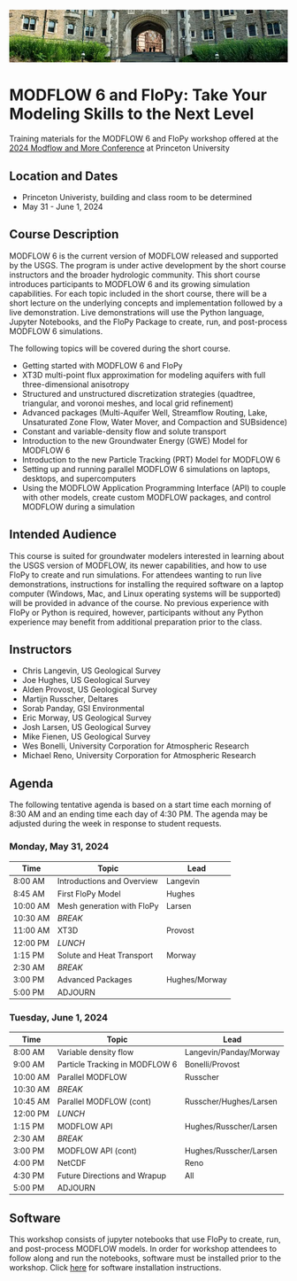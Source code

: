 ![alt](images/header.png)

# MODFLOW 6 and FloPy: Take Your Modeling Skills to the Next Level
Training materials for the MODFLOW 6 and FloPy workshop offered at the [2024 Modflow and More Conference](https://igwmc.princeton.edu/modflow/) at Princeton University

## Location and Dates
* Princeton Univeristy, building and class room to be determined
* May 31 - June 1, 2024


## Course Description
MODFLOW 6 is the current version of MODFLOW released and supported by the USGS.  The program is under active development by the short course instructors and the broader hydrologic community.  This short course introduces participants to MODFLOW 6 and its growing simulation capabilities.  For each topic included in the short course, there will be a short lecture on the underlying concepts and implementation followed by a live demonstration.  Live demonstrations will use the Python language, Jupyter Notebooks, and the FloPy Package to create, run, and post-process MODFLOW 6 simulations. 

The following topics will be covered during the short course.
*	Getting started with MODFLOW 6 and FloPy
*	XT3D multi-point flux approximation for modeling aquifers with full three-dimensional anisotropy
*	Structured and unstructured discretization strategies (quadtree, triangular, and voronoi meshes, and local grid refinement)
*	Advanced packages (Multi-Aquifer Well, Streamflow Routing, Lake, Unsaturated Zone Flow, Water Mover, and Compaction and SUBsidence)
*	Constant and variable-density flow and solute transport
*	Introduction to the new Groundwater Energy (GWE) Model for MODFLOW 6
*	Introduction to the new Particle Tracking (PRT) Model for MODFLOW 6
*	Setting up and running parallel MODFLOW 6 simulations on laptops, desktops, and supercomputers
*	Using the MODFLOW Application Programming Interface (API) to couple with other models, create custom MODFLOW packages, and control MODFLOW during a simulation

## Intended Audience
This course is suited for groundwater modelers interested in learning about the USGS version of MODFLOW, its newer capabilities, and how to use FloPy to create and run simulations.  For attendees wanting to run live demonstrations, instructions for installing the required software on a laptop computer (Windows, Mac, and Linux operating systems will be supported) will be provided in advance of the course.  No previous experience with FloPy or Python is required, however, participants without any Python experience may benefit from additional preparation prior to the class.

## Instructors
* Chris Langevin, US Geological Survey
* Joe Hughes, US Geological Survey
* Alden Provost, US Geological Survey
* Martijn Russcher, Deltares
* Sorab Panday, GSI Environmental
* Eric Morway, US Geological Survey
* Josh Larsen, US Geological Survey
* Mike Fienen, US Geological Survey
* Wes Bonelli, University Corporation for Atmospheric Research
* Michael Reno, University Corporation for Atmospheric Research

## Agenda

The following tentative agenda is based on a start time each morning of 8:30 AM and an ending time each day of 4:30 PM.  The agenda may be adjusted during the week in response to student requests.

### Monday, May 31, 2024

|Time      |Topic                            |Lead                        |
|----------|---------------------------------|----------------------------|
| 8:00 AM  |Introductions and Overview       |Langevin                    |
| 8:45 AM  |First FloPy Model                |Hughes                      |
|10:00 AM  |Mesh generation with FloPy       |Larsen                      |
|10:30 AM  |*BREAK*                          |                            |
|11:00 AM  |XT3D                             |Provost                     |
|12:00 PM  |*LUNCH*                          |                            |
| 1:15 PM  |Solute and Heat Transport        |Morway                      |
| 2:30 AM  |*BREAK*                          |                            |
| 3:00 PM  |Advanced Packages                |Hughes/Morway               |
| 5:00 PM  |ADJOURN                          |                            |

### Tuesday, June 1, 2024

|Time      |Topic                            |Lead                        |
|----------|---------------------------------|----------------------------|
| 8:00 AM  |Variable density flow            | Langevin/Panday/Morway     |
| 9:00 AM  |Particle Tracking in MODFLOW 6   | Bonelli/Provost            |
|10:00 AM  |Parallel MODFLOW                 | Russcher                   |
|10:30 AM  |*BREAK*                          |                            |
|10:45 AM  |Parallel MODFLOW (cont)          | Russcher/Hughes/Larsen     |
|12:00 PM  |*LUNCH*                          |                            |
| 1:15 PM  |MODFLOW API                      | Hughes/Russcher/Larsen     |
| 2:30 AM  |*BREAK*                          |                            |
| 3:00 PM  |MODFLOW API (cont)               | Hughes/Russcher/Larsen     |
| 4:00 PM  |NetCDF                           | Reno                       |
| 4:30 PM  |Future Directions and Wrapup     | All                        |
| 5:00 PM  |ADJOURN                          |                            |


## Software

This workshop consists of jupyter notebooks that use FloPy to create, run, and post-process MODFLOW models.  In order for workshop attendees to follow along and run the notebooks, software must be installed prior to the workshop.  Click [here](./SOFTWARE.md) for software installation instructions.
